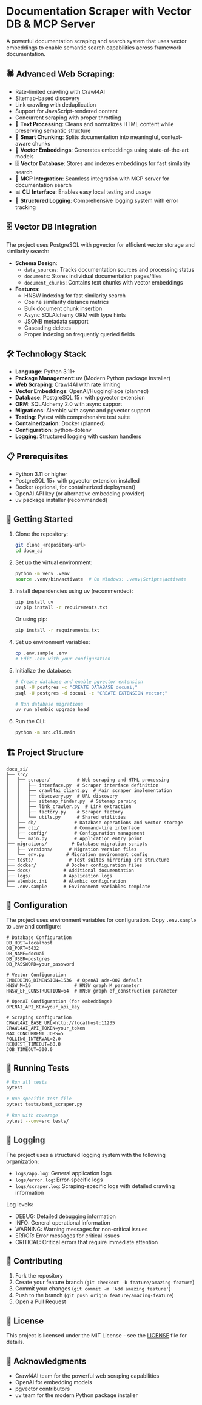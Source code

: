 # Documentation Scraper with Vector DB & MCP Server

A powerful documentation scraping and search system that uses vector embeddings to enable semantic search capabilities across framework documentation.

## 🕷️ **Advanced Web Scraping**: 
  - Rate-limited crawling with Crawl4AI
  - Sitemap-based discovery
  - Link crawling with deduplication
  - Support for JavaScript-rendered content
  - Concurrent scraping with proper throttling
- 🧹 **Text Processing**: Cleans and normalizes HTML content while preserving semantic structure
- 🧩 **Smart Chunking**: Splits documentation into meaningful, context-aware chunks
- 🧠 **Vector Embeddings**: Generates embeddings using state-of-the-art models
- 🗄️ **Vector Database**: Stores and indexes embeddings for fast similarity search
- 🔌 **MCP Integration**: Seamless integration with MCP server for documentation search
- 📊 **CLI Interface**: Enables easy local testing and usage
- 📝 **Structured Logging**: Comprehensive logging system with error tracking

## 🗄️ Vector DB Integration

The project uses PostgreSQL with pgvector for efficient vector storage and similarity search:

- **Schema Design**:
  - `data_sources`: Tracks documentation sources and processing status
  - `documents`: Stores individual documentation pages/files
  - `document_chunks`: Contains text chunks with vector embeddings
- **Features**:
  - HNSW indexing for fast similarity search
  - Cosine similarity distance metrics
  - Bulk document chunk insertion
  - Async SQLAlchemy ORM with type hints
  - JSONB metadata support
  - Cascading deletes
  - Proper indexing on frequently queried fields

## 🛠️ Technology Stack

- **Language**: Python 3.11+
- **Package Management**: uv (Modern Python package installer)
- **Web Scraping**: Crawl4AI with rate limiting
- **Vector Embeddings**: OpenAI/HuggingFace (planned)
- **Database**: PostgreSQL 15+ with pgvector extension
- **ORM**: SQLAlchemy 2.0 with async support
- **Migrations**: Alembic with async and pgvector support
- **Testing**: Pytest with comprehensive test suite
- **Containerization**: Docker (planned)
- **Configuration**: python-dotenv
- **Logging**: Structured logging with custom handlers

## 📋 Prerequisites

- Python 3.11 or higher
- PostgreSQL 15+ with pgvector extension installed
- Docker (optional, for containerized deployment)
- OpenAI API key (or alternative embedding provider)
- uv package installer (recommended)

## 🚀 Getting Started

1. Clone the repository:
   ```bash
   git clone <repository-url>
   cd docu_ai
   ```

2. Set up the virtual environment:
   ```bash
   python -m venv .venv
   source .venv/bin/activate  # On Windows: .venv\Scripts\activate
   ```

3. Install dependencies using uv (recommended):
   ```bash
   pip install uv
   uv pip install -r requirements.txt
   ```
   Or using pip:
   ```bash
   pip install -r requirements.txt
   ```

4. Set up environment variables:
   ```bash
   cp .env.sample .env
   # Edit .env with your configuration
   ```

5. Initialize the database:
   ```bash
   # Create database and enable pgvector extension
   psql -U postgres -c "CREATE DATABASE docuai;"
   psql -U postgres -d docuai -c "CREATE EXTENSION vector;"
   
   # Run database migrations
   uv run alembic upgrade head
   ```

6. Run the CLI:
   ```bash
   python -m src.cli.main
   ```

## 🏗️ Project Structure

```
docu_ai/
├── src/
│   ├── scraper/          # Web scraping and HTML processing
│   │   ├── interface.py  # Scraper interface definition
│   │   ├── crawl4ai_client.py  # Main scraper implementation
│   │   ├── discovery.py  # URL discovery
│   │   ├── sitemap_finder.py  # Sitemap parsing
│   │   ├── link_crawler.py  # Link extraction
│   │   ├── factory.py    # Scraper factory
│   │   └── utils.py      # Shared utilities
│   ├── db/              # Database operations and vector storage
│   ├── cli/             # Command-line interface
│   ├── config/          # Configuration management
│   └── main.py          # Application entry point
├── migrations/         # Database migration scripts
│   ├── versions/      # Migration version files
│   └── env.py        # Migration environment config
├── tests/             # Test suites mirroring src structure
├── docker/           # Docker configuration files
├── docs/            # Additional documentation
├── logs/            # Application logs
├── alembic.ini      # Alembic configuration
└── .env.sample      # Environment variables template
```

## 🔧 Configuration

The project uses environment variables for configuration. Copy `.env.sample` to `.env` and configure:

```env
# Database Configuration
DB_HOST=localhost
DB_PORT=5432
DB_NAME=docuai
DB_USER=postgres
DB_PASSWORD=your_password

# Vector Configuration
EMBEDDING_DIMENSION=1536  # OpenAI ada-002 default
HNSW_M=16                # HNSW graph M parameter
HNSW_EF_CONSTRUCTION=64  # HNSW graph ef_construction parameter

# OpenAI Configuration (for embeddings)
OPENAI_API_KEY=your_api_key

# Scraping Configuration
CRAWL4AI_BASE_URL=http://localhost:11235
CRAWL4AI_API_TOKEN=your_token
MAX_CONCURRENT_JOBS=5
POLLING_INTERVAL=2.0
REQUEST_TIMEOUT=60.0
JOB_TIMEOUT=300.0
```

## 🧪 Running Tests

```bash
# Run all tests
pytest

# Run specific test file
pytest tests/test_scraper.py

# Run with coverage
pytest --cov=src tests/
```

## 📝 Logging

The project uses a structured logging system with the following organization:
- `logs/app.log`: General application logs
- `logs/error.log`: Error-specific logs
- `logs/scraper.log`: Scraping-specific logs with detailed crawling information

Log levels:
- DEBUG: Detailed debugging information
- INFO: General operational information
- WARNING: Warning messages for non-critical issues
- ERROR: Error messages for critical issues
- CRITICAL: Critical errors that require immediate attention

## 🤝 Contributing

1. Fork the repository
2. Create your feature branch (`git checkout -b feature/amazing-feature`)
3. Commit your changes (`git commit -m 'Add amazing feature'`)
4. Push to the branch (`git push origin feature/amazing-feature`)
5. Open a Pull Request

## 📝 License

This project is licensed under the MIT License - see the [LICENSE](LICENSE) file for details.

## 🙏 Acknowledgments

- Crawl4AI team for the powerful web scraping capabilities
- OpenAI for embedding models
- pgvector contributors
- uv team for the modern Python package installer
